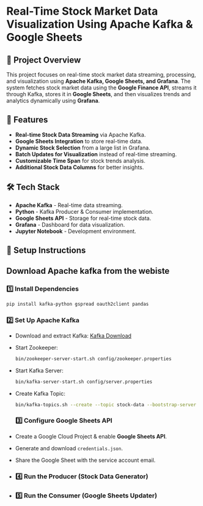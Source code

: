 # Real-Time Stock Market Data Visualization Using Apache Kafka & Google Sheets

## 📌 Project Overview
This project focuses on real-time stock market data streaming, processing, and visualization using **Apache Kafka, Google Sheets, and Grafana**. The system fetches stock market data using the **Google Finance API**, streams it through Kafka, stores it in **Google Sheets**, and then visualizes trends and analytics dynamically using **Grafana**.

## 🚀 Features
- **Real-time Stock Data Streaming** via Apache Kafka.
- **Google Sheets Integration** to store real-time data.
- **Dynamic Stock Selection** from a large list in Grafana.
- **Batch Updates for Visualization** instead of real-time streaming.
- **Customizable Time Span** for stock trends analysis.
- **Additional Stock Data Columns** for better insights.

## 🛠 Tech Stack
- **Apache Kafka** - Real-time data streaming.
- **Python** - Kafka Producer & Consumer implementation.
- **Google Sheets API** - Storage for real-time stock data.
- **Grafana** - Dashboard for data visualization.
- **Jupyter Notebook** - Development environment.

## 🔧 Setup Instructions
## Download Apache kafka from the webiste 
### 1️⃣ Install Dependencies
```sh
pip install kafka-python gspread oauth2client pandas
```
### 2️⃣ Set Up Apache Kafka
- Download and extract Kafka: [Kafka Download](https://kafka.apache.org/downloads)
- Start Zookeeper:
  ```sh
  bin/zookeeper-server-start.sh config/zookeeper.properties
  ```
- Start Kafka Server:
  ```sh
  bin/kafka-server-start.sh config/server.properties
  ```
- Create Kafka Topic:
  ```sh
  bin/kafka-topics.sh --create --topic stock-data --bootstrap-server localhost:9092
  ```

  ### 3️⃣ Configure Google Sheets API
- Create a Google Cloud Project & enable **Google Sheets API**.
- Generate and download `credentials.json`.
- Share the Google Sheet with the service account email.

- ### 4️⃣ Run the Producer (Stock Data Generator)

- ### 5️⃣ Run the Consumer (Google Sheets Updater)






